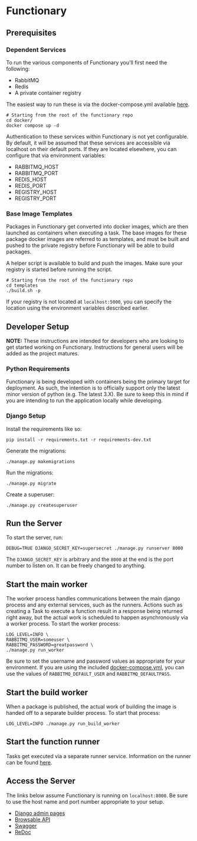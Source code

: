 # Functionary

## Prerequisites

### Dependent Services

To run the various components of Functionary you'll first need the following:

- RabbitMQ
- Redis
- A private container registry

The easiest way to run these is via the docker-compose.yml available
[here](../docker/docker-compose.yml).

```shell
# Starting from the root of the functionary repo
cd docker/
docker compose up -d
```

Authentication to these services within Functionary is not yet configurable. By
default, it will be assumed that these services are accessible via localhost on
their default ports. If they are located elsewhere, you can configure that via
environment variables:

- RABBITMQ_HOST
- RABBITMQ_PORT
- REDIS_HOST
- REDIS_PORT
- REGISTRY_HOST
- REGISTRY_PORT

### Base Image Templates

Packages in Functionary get converted into docker images, which are then
launched as containers when executing a task. The base images for these package
docker images are referred to as templates, and must be built and pushed to the
private registry before Functionary will be able to build packages.

A helper script is available to build and push the images. Make sure your
registry is started before running the script.

```shell
# Starting from the root of the functionary repo
cd templates
./build.sh -p
```

If your registry is not located at `localhost:5000`, you can specify the
location using the environment variables described earlier.

## Developer Setup

**NOTE:** These instructions are intended for developers who are looking to get
started working on Functionary. Instructions for general users will be added as
the project matures.

### Python Requirements

Functionary is being developed with containers being the primary target for
deployment. As such, the intention is to officially support only the latest
minor version of python (e.g. The latest 3.X). Be sure to keep this in mind if
you are intending to run the application locally while developing.

### Django Setup

Install the requirements like so:

```shell
pip install -r requirements.txt -r requirements-dev.txt
```

Generate the migrations:

```shell
./manage.py makemigrations
```

Run the migrations:

```shell
./manage.py migrate
```

Create a superuser:

```shell
./manage.py createsuperuser
```

## Run the Server

To start the server, run:

```shell
DEBUG=TRUE DJANGO_SECRET_KEY=supersecret ./manage.py runserver 8000
```

The `DJANGO_SECRET_KEY` is arbitrary and the `8000` at the end is the port
number to listen on. It can be freely changed to anything.

## Start the main worker

The worker process handles communications between the main django process and
any external services, such as the runners. Actions such as creating a Task to
execute a function result in a response being returned right away, but the
actual work is scheduled to happen asynchronously via a worker process. To start
the worker process:

```shell
LOG_LEVEL=INFO \
RABBITMQ_USER=someuser \
RABBITMQ_PASSWORD=greatpassword \
./manage.py run_worker
```

Be sure to set the username and password values as appropriate for your
environment. If you are using the included
[docker-compose.yml](../docker/docker-compose.yml), you can use the values of
`RABBITMQ_DEFAULT_USER` and `RABBITMQ_DEFAULTPASS`.

## Start the build worker

When a package is published, the actual work of building the image is handed off
to a separate builder process. To start that process:

```shell
LOG_LEVEL=INFO ./manage.py run_build_worker
```

## Start the function runner

Tasks get executed via a separate runner service. Information on the runner can
be found [here](../runner/README.md).

## Access the Server

The links below assume Functionary is running on `localhost:8000`. Be sure to
use the host name and port number appropriate to your setup.

- [Django admin pages](http://localhost:8000/admin)
- [Browsable API](http://localhost:8000/api/v1)
- [Swagger](http://localhost:8000/api/docs/swagger)
- [ReDoc](http://localhost:8000/api/docs/redoc)

